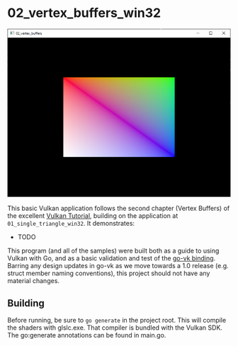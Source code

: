 # 02_vertex_buffers_win32
![](screenshot.png?raw=true)

This basic Vulkan application follows the second chapter (Vertex Buffers) of the excellent [Vulkan
Tutorial](https://vulkan-tutorial.com), building on the application at `01_single_triangle_win32`. It demonstrates:

* TODO

This program (and all of the samples) were built both as a guide to using Vulkan with Go, and as a basic validation and test of the [go-vk
binding](https://github.com/bbredesen/go-vk). Barring any design updates in go-vk as we move towards a 1.0 release
(e.g. struct member naming conventions), this project should not have any material changes.

## Building

Before running, be sure to `go generate` in the project root. This will compile the shaders with glslc.exe. That
compiler is bundled with the Vulkan SDK. The go:generate annotations can be found in main.go.
